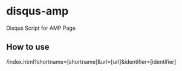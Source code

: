 # disqus-amp
Disqus Script for AMP Page
## How to use
/index.html?shortname=[shortname]&url=[url]&identifier=[identifier]
